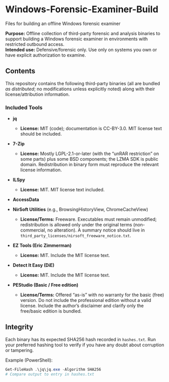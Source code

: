# Windows-Forensic-Examiner-Build 
Files for building an offline Windows forensic examiner


**Purpose:** Offline collection of third-party forensic and analysis binaries to support building a Windows forensic examiner in environments with restricted outbound access.  
**Intended use:** Defensive/forensic only. Use only on systems you own or have explicit authorization to examine.  

## Contents

This repository contains the following third-party binaries (all are bundled *as distributed*; no modifications unless explicitly noted) along with their license/attribution information.

### Included Tools


- **jq**  
  - **License:** MIT (code); documentation is CC-BY-3.0. MIT license text should be included. 

- **7-Zip**  
  - **License:** Mostly LGPL-2.1-or-later (with the “unRAR restriction” on some parts) plus some BSD components; the LZMA SDK is public domain. Redistribution in binary form must reproduce the relevant license information. 

- **ILSpy**  
  - **License:** MIT. MIT license text included. 

- **AccessData**  

- **NirSoft Utilities** (e.g., BrowsingHistoryView, ChromeCacheView)  
  - **License/Terms:** Freeware. Executables must remain unmodified; redistribution is allowed only under the original terms (non-commercial, no alteration). A summary notice should live in `third_party_licenses/nirsoft_freeware_notice.txt`. 

- **EZ Tools (Eric Zimmerman)**  
  - **License:** MIT. Include the MIT license text. 

- **Detect It Easy (DiE)**  
  - **License:** MIT. Include the MIT license text. 

- **PEStudio (Basic / Free edition)**  
  - **License/Terms:** Offered “as-is” with no warranty for the basic (free) version. Do not include the professional edition without a valid license. Include the author’s disclaimer and clarify only the free/basic edition is bundled. 



## Integrity

Each binary has its expected SHA256 hash recorded in `hashes.txt`. Run your preferred hashing tool to verify if you have any doubt about corruption or tampering.

Example (PowerShell):

```powershell
Get-FileHash .\jq\jq.exe -Algorithm SHA256
# Compare output to entry in hashes.txt

